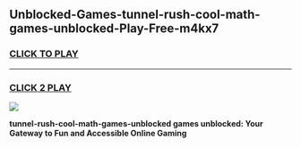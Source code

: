 
## Unblocked-Games-tunnel-rush-cool-math-games-unblocked-Play-Free-m4kx7
<h3>
<a href="https://premium76.site?title=tunnel-rush-cool-math-games-unblocked&ref=21A">CLICK TO PLAY</a></h3>
<hr>

<h3>
<a href="https://premium76.site?title=tunnel-rush-cool-math-games-unblocked&ref=21A">CLICK 2 PLAY</a>
  
</h3>

<a href="https://premium76.site?title=tunnel-rush-cool-math-games-unblocked&ref=21A"><img src="https://clearcache.store/games.png"></a>


**tunnel-rush-cool-math-games-unblocked games unblocked: Your Gateway to Fun and Accessible Online Gaming**
